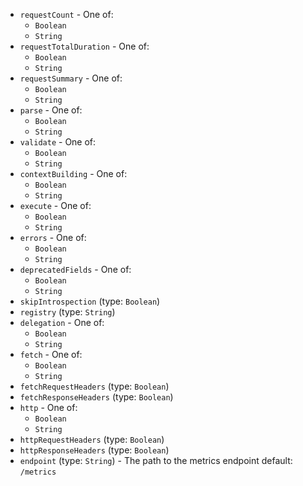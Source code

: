 
* `requestCount` -  One of: 
  * `Boolean`
  * `String`
* `requestTotalDuration` -  One of: 
  * `Boolean`
  * `String`
* `requestSummary` -  One of: 
  * `Boolean`
  * `String`
* `parse` -  One of: 
  * `Boolean`
  * `String`
* `validate` -  One of: 
  * `Boolean`
  * `String`
* `contextBuilding` -  One of: 
  * `Boolean`
  * `String`
* `execute` -  One of: 
  * `Boolean`
  * `String`
* `errors` -  One of: 
  * `Boolean`
  * `String`
* `deprecatedFields` -  One of: 
  * `Boolean`
  * `String`
* `skipIntrospection` (type: `Boolean`)
* `registry` (type: `String`)
* `delegation` -  One of: 
  * `Boolean`
  * `String`
* `fetch` -  One of: 
  * `Boolean`
  * `String`
* `fetchRequestHeaders` (type: `Boolean`)
* `fetchResponseHeaders` (type: `Boolean`)
* `http` -  One of: 
  * `Boolean`
  * `String`
* `httpRequestHeaders` (type: `Boolean`)
* `httpResponseHeaders` (type: `Boolean`)
* `endpoint` (type: `String`) - The path to the metrics endpoint
default: `/metrics`